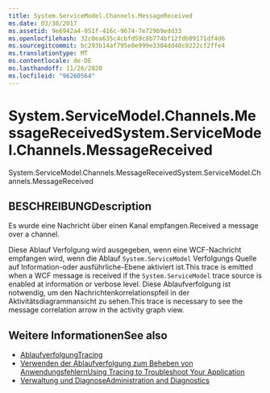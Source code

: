 ```yaml
---
title: System.ServiceModel.Channels.MessageReceived
ms.date: 03/30/2017
ms.assetid: 9e6942a4-051f-416c-9674-7e729b9edd33
ms.openlocfilehash: 32c0ea635c4cbfd59c8b774bf12fdb09171df4d6
ms.sourcegitcommit: bc293b14af795e0e999e3304dd40c0222cf2ffe4
ms.translationtype: MT
ms.contentlocale: de-DE
ms.lasthandoff: 11/26/2020
ms.locfileid: "96260564"
---
```

# <a name="systemservicemodelchannelsmessagereceived"></a><span data-ttu-id="a1bc9-102">System.ServiceModel.Channels.MessageReceived</span><span class="sxs-lookup"><span data-stu-id="a1bc9-102">System.ServiceModel.Channels.MessageReceived</span></span>

<span data-ttu-id="a1bc9-103">System.ServiceModel.Channels.MessageReceived</span><span class="sxs-lookup"><span data-stu-id="a1bc9-103">System.ServiceModel.Channels.MessageReceived</span></span>  
  
## <a name="description"></a><span data-ttu-id="a1bc9-104">BESCHREIBUNG</span><span class="sxs-lookup"><span data-stu-id="a1bc9-104">Description</span></span>  

 <span data-ttu-id="a1bc9-105">Es wurde eine Nachricht über einen Kanal empfangen.</span><span class="sxs-lookup"><span data-stu-id="a1bc9-105">Received a message over a channel.</span></span>  
  
 <span data-ttu-id="a1bc9-106">Diese Ablauf Verfolgung wird ausgegeben, wenn eine WCF-Nachricht empfangen wird, wenn die Ablauf `System.ServiceModel` Verfolgungs Quelle auf Information-oder ausführliche-Ebene aktiviert ist.</span><span class="sxs-lookup"><span data-stu-id="a1bc9-106">This trace is emitted when a WCF message is received if the `System.ServiceModel` trace source is enabled at information or verbose level.</span></span> <span data-ttu-id="a1bc9-107">Diese Ablaufverfolgung ist notwendig, um den Nachrichtenkorrelationspfeil in der Aktivitätsdiagrammansicht zu sehen.</span><span class="sxs-lookup"><span data-stu-id="a1bc9-107">This trace is necessary to see the message correlation arrow in the activity graph view.</span></span>  
  
## <a name="see-also"></a><span data-ttu-id="a1bc9-108">Weitere Informationen</span><span class="sxs-lookup"><span data-stu-id="a1bc9-108">See also</span></span>

- [<span data-ttu-id="a1bc9-109">Ablaufverfolgung</span><span class="sxs-lookup"><span data-stu-id="a1bc9-109">Tracing</span></span>](index.md)
- [<span data-ttu-id="a1bc9-110">Verwenden der Ablaufverfolgung zum Beheben von Anwendungsfehlern</span><span class="sxs-lookup"><span data-stu-id="a1bc9-110">Using Tracing to Troubleshoot Your Application</span></span>](using-tracing-to-troubleshoot-your-application.md)
- [<span data-ttu-id="a1bc9-111">Verwaltung und Diagnose</span><span class="sxs-lookup"><span data-stu-id="a1bc9-111">Administration and Diagnostics</span></span>](../index.md)
